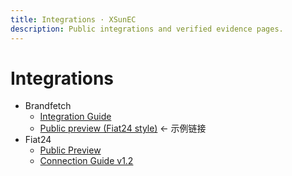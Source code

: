 ```yaml
---
title: Integrations · XSunEC
description: Public integrations and verified evidence pages.
---
```


# Integrations

- Brandfetch
  - [Integration Guide](/XSunEC-Docs/integration/Brandfetch_Integration_Guide.md)
  - [Public preview (Fiat24 style)](/XSunEC-Docs/integration/fiat24/) ← 示例链接
- Fiat24
  - [Public Preview](/XSunEC-Docs/integration/fiat24/)
  - [Connection Guide v1.2](/XSunEC-Docs/integration/Fiat24_Connection_Guide_v1.2.md)
